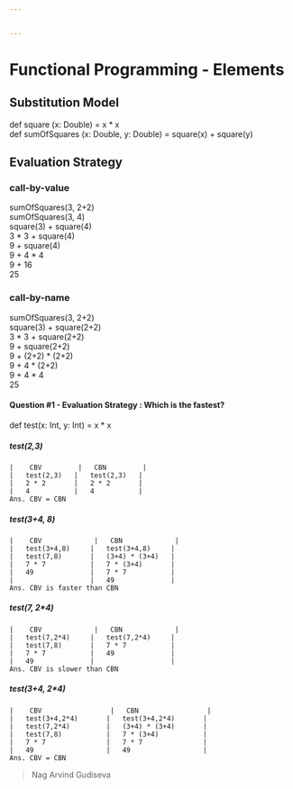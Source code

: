 ```yaml
---


---
```


<h1 id="functional-programming---elements">Functional Programming - Elements</h1>
<h2 id="substitution-model">Substitution Model</h2>
<p>def square (x: Double) = x * x<br>
def sumOfSquares (x: Double, y: Double) = square(x) + square(y)</p>
<h2 id="evaluation-strategy">Evaluation Strategy</h2>
<h3 id="call-by-value">call-by-value</h3>
<p>sumOfSquares(3, 2+2)<br>
sumOfSquares(3, 4)<br>
square(3) + square(4)<br>
3 * 3 + square(4)<br>
9 + square(4)<br>
9 + 4 * 4<br>
9 + 16<br>
25</p>
<h3 id="call-by-name">call-by-name</h3>
<p>sumOfSquares(3, 2+2)<br>
square(3) + square(2+2)<br>
3 * 3 + square(2+2)<br>
9 + square(2+2)<br>
9 + (2+2) * (2+2)<br>
9 + 4 * (2+2)<br>
9 + 4 * 4<br>
25</p>
<h4 id="question-1---evaluation-strategy--which-is-the-fastest">Question #1 - Evaluation Strategy : Which is the fastest?</h4>
<p>def test(x: Int, y: Int) = x * x</p>
<h5 id="test23">test(2,3)</h5>
<pre><code>|	CBV			|	CBN			|
|	test(2,3)	|	test(2,3)	|
|	2 * 2		|	2 * 2		|
|	4			|	4			|
Ans. CBV = CBN
</code></pre>
<h5 id="test34-8">test(3+4, 8)</h5>
<pre><code>|	CBV				|	CBN				|
|	test(3+4,8)		|	test(3+4,8)		|
|	test(7,8)		|	(3+4) * (3+4)	|
|	7 * 7			|	7 * (3+4)		|
|	49				|	7 * 7			|
|					|	49				|
Ans. CBV is faster than CBN
</code></pre>
<h5 id="test7-24">test(7, 2*4)</h5>
<pre><code>|	CBV				|	CBN				|
|	test(7,2*4)		|	test(7,2*4)		|
|	test(7,8)		|	7 * 7			|
|	7 * 7			|	49				|
|	49				|					|
Ans. CBV is slower than CBN
</code></pre>
<h5 id="test34-24">test(3+4, 2*4)</h5>
<pre><code>|	CBV					|	CBN					|
|	test(3+4,2*4)		|	test(3+4,2*4)		|
|	test(7,2*4)			|	(3+4) * (3+4)		|
|	test(7,8)			|	7 * (3+4)			|
|	7 * 7				|	7 * 7				|
|	49					|	49					|
Ans. CBV = CBN	
</code></pre>
<blockquote>
<p>Nag Arvind Gudiseva</p>
</blockquote>

